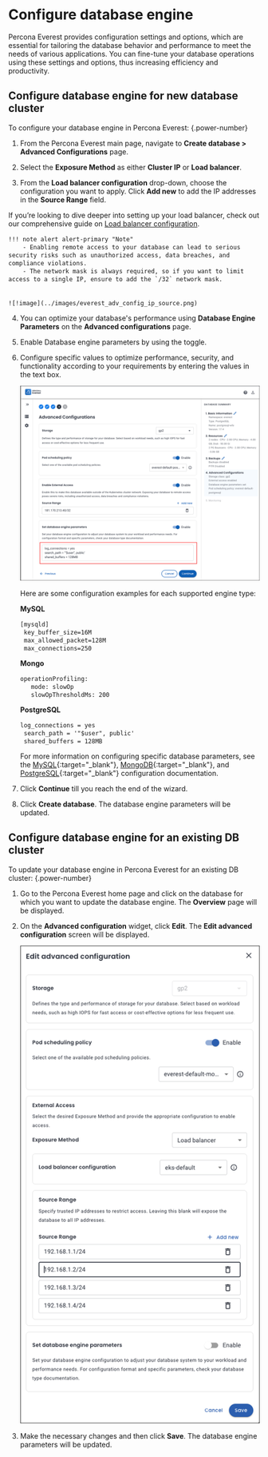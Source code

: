 # Configure database engine 

Percona Everest provides configuration settings and options, which are essential for tailoring the database behavior and performance to meet the needs of various applications. You can fine-tune your database operations using these settings and options, thus increasing efficiency and productivity.


## Configure database engine for new database cluster

To configure your database engine in Percona Everest:
{.power-number}

1. From the Percona Everest main page, navigate to **Create database > Advanced Configurations** page.

2. Select the **Exposure Method** as either **Cluster IP** or **Load balancer**.

3. From the **Load balancer configuration** drop-down, choose the configuration you want to apply. Click **Add new** to add the IP addresses in the **Source Range** field.

If you’re looking to dive deeper into setting up your load balancer, check out our comprehensive guide on [Load balancer configuration](../networking/load_balancer_config.md).


    !!! note alert alert-primary "Note"
        - Enabling remote access to your database can lead to serious security risks such as unauthorized access, data breaches, and compliance violations.
        - The network mask is always required, so if you want to limit access to a single IP, ensure to add the `/32` network mask.

    
    ![!image](../images/everest_adv_config_ip_source.png)


4. You can optimize your database's performance using **Database Engine Parameters** on the **Advanced configurations** page.
5. Enable Database engine parameters by using the toggle.
6. Configure specific values to optimize performance, security, and functionality according to your requirements by entering the values in the text box.

    ![!image](../images/everest_adv_config.png)

    Here are some configuration examples for each supported engine type:

    **MySQL** 
    <pre><code>[mysqld]
    key_buffer_size=16M
    max_allowed_packet=128M
    max_connections=250</pre></code>

    **Mongo**
    <pre><code>operationProfiling:
      mode: slowOp
      slowOpThresholdMs: 200</pre></code>

    **PostgreSQL**
    <pre><code>log_connections = yes
    search_path = '"$user", public'
    shared_buffers = 128MB</pre></code>

    For more information on configuring specific database parameters, see the [MySQL](https://dev.mysql.com/doc/refman/8.0/en/option-files.html){:target="_blank"}, [MongoDB](https://www.mongodb.com/docs/manual/reference/configuration-options/){:target="_blank"}, and [PostgreSQL](https://www.postgresql.org/docs/current/config-setting.html#CONFIG-SETTING-CONFIGURATION-FILE){:target="_blank"} configuration documentation.

7. Click **Continue** till you reach the end of the wizard.

8. Click **Create database**. The database engine parameters will be updated.


## Configure database engine for an existing DB cluster

To update your database engine in Percona Everest for an existing DB cluster:
{.power-number}

1. Go to the Percona Everest home page and click on the database for which you want to update the database engine. The **Overview** page will be displayed.

2. On the **Advanced configuration** widget, click **Edit**. The **Edit advanced configuration** screen will be displayed.

    ![!image](../images/everest_adv_config_edit.png)

3. Make the necessary changes and then click **Save**. The database engine parameters will be updated.
